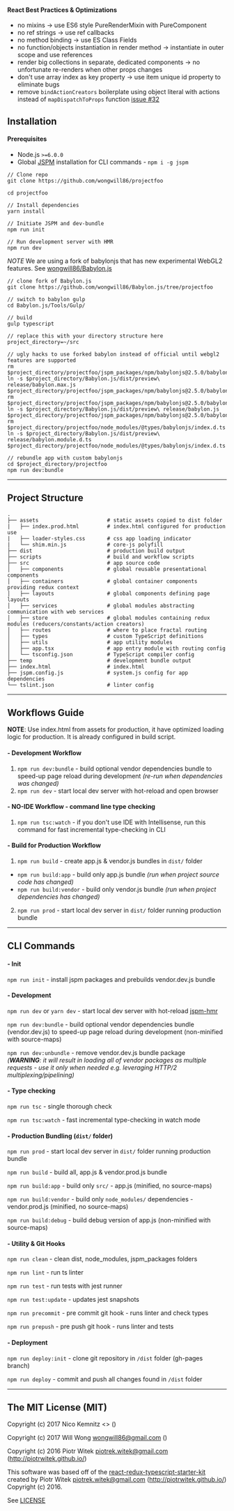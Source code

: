 #### React Best Practices & Optimizations
- no mixins -> use ES6 style PureRenderMixin with PureComponent
- no ref strings -> use ref callbacks
- no method binding -> use ES Class Fields
- no function/objects instantiation in render method -> instantiate in outer scope and use references
- render big collections in separate, dedicated components -> no unfortunate re-renders when other props changes
- don't use array index as key property -> use item unique id property to eliminate bugs
- remove `bindActionCreators` boilerplate using object literal with actions instead of `mapDispatchToProps` function [issue #32](/../../issues/32)


## Installation

#### Prerequisites
- Node.js `>=6.0.0`
- Global [JSPM](http://jspm.io/) installation for CLI commands - `npm i -g jspm`

```
// Clone repo
git clone https://github.com/wongwill86/projectfoo

cd projectfoo

// Install dependencies
yarn install

// Initiate JSPM and dev-bundle
npm run init

// Run development server with HMR
npm run dev
```

*NOTE* We are using a fork of babylonjs that has new experimental WebGL2 features. See [wongwill86/Babylon.js](https://github.com/wongwill86/Babylon.js/tree/projectfoo)
```
// clone fork of Babylon.js
git clone https://github.com/wongwill86/Babylon.js/tree/projectfoo

// switch to babylon gulp
cd Babylon.js/Tools/Gulp/

// build
gulp typescript

// replace this with your directory structure here
project_directory=~/src

// ugly hacks to use forked babylon instead of official until webgl2 features are supported
rm $project_directory/projectfoo/jspm_packages/npm/babylonjs@2.5.0/babylon.max.js 
ln -s $project_directory/Babylon.js/dist/preview\ release/babylon.max.js $project_directory/projectfoo/jspm_packages/npm/babylonjs@2.5.0/babylon.max.js 
rm $project_directory/projectfoo/jspm_packages/npm/babylonjs@2.5.0/babylon.js 
ln -s $project_directory/Babylon.js/dist/preview\ release/babylon.js $project_directory/projectfoo/jspm_packages/npm/babylonjs@2.5.0/babylon.js 
rm $project_directory/projectfoo/node_modules/@types/babylonjs/index.d.ts 
ln -s $project_directory/Babylon.js/dist/preview\ release/babylon.module.d.ts $project_directory/projectfoo/node_modules/@types/babylonjs/index.d.ts

// rebundle app with custom babylonjs
cd $project_directory/projectfoo
npm run dev:bundle

```

---

## Project Structure

```
.
├── assets                      # static assets copied to dist folder
|   ├── index.prod.html         # index.html configured for production use
|   ├── loader-styles.css       # css app loading indicator
|   └── shim.min.js             # core-js polyfill
├── dist                        # production build output
├── scripts                     # build and workflow scripts
├── src                         # app source code
│   ├── components              # global reusable presentational components
│   ├── containers              # global container components providing redux context
│   ├── layouts                 # global components defining page layouts
│   ├── services                # global modules abstracting communication with web services
│   ├── store                   # global modules containing redux modules (reducers/constants/action creators)
│   ├── routes                  # where to place fractal routing
│   ├── types                   # custom TypeScript definitions
│   ├── utils                   # app utility modules
│   ├── app.tsx                 # app entry module with routing config
│   └── tsconfig.json           # TypeScript compiler config
├── temp                        # development bundle output
├── index.html                  # index.html
├── jspm.config.js              # system.js config for app dependencies
└── tslint.json                 # linter config
```

---
## Workflows Guide
**NOTE**: Use index.html from assets for production, it have optimized loading logic for production. It is already configured in build script.

#### - Development Workflow
1. `npm run dev:bundle` - build optional vendor dependencies bundle to speed-up page reload during development _(re-run when dependencies was changed)_
2. `npm run dev` - start local dev server with hot-reload and open browser

#### - NO-IDE Workflow - command line type checking
1. `npm run tsc:watch` - if you don't use IDE with Intellisense, run this command for fast incremental type-checking in CLI

#### - Build for Production Workflow
1. `npm run build` - create app.js & vendor.js bundles in `dist/` folder
  - `npm run build:app` - build only app.js bundle _(run when project source code has changed)_
  - `npm run build:vendor` - build only vendor.js bundle _(run when project dependencies has changed)_
2. `npm run prod` - start local dev server in `dist/` folder running production bundle

---

## CLI Commands

#### - Init

`npm run init` - install jspm packages and prebuilds vendor.dev.js bundle

#### - Development

`npm run dev` or `yarn dev` - start local dev server with hot-reload [jspm-hmr](https://www.npmjs.com/package/jspm-hmr)

`npm run dev:bundle` - build optional vendor dependencies bundle (vendor.dev.js) to speed-up page reload during development (non-minified with source-maps)

`npm run dev:unbundle` - remove vendor.dev.js bundle package  
*(**WARNING**: it will result in loading all of vendor packages as multiple requests - use it only when needed e.g. leveraging HTTP/2 multiplexing/pipelining)*

#### - Type checking

`npm run tsc` - single thorough check 

`npm run tsc:watch` - fast incremental type-checking in watch mode

#### - Production Bundling (`dist/` folder)

`npm run prod` - start local dev server in `dist/` folder running production bundle

`npm run build` - build all, app.js & vendor.prod.js bundle

`npm run build:app` - build only `src/` - app.js (minified, no source-maps)

`npm run build:vendor` - build only `node_modules/` dependencies - vendor.prod.js (minified, no source-maps)

`npm run build:debug` - build debug version of app.js (non-minified with source-maps)

#### - Utility & Git Hooks

`npm run clean` - clean dist, node_modules, jspm_packages folders

`npm run lint` - run ts linter

`npm run test` - run tests with jest runner

`npm run test:update` - updates jest snapshots

`npm run precommit` - pre commit git hook - runs linter and check types

`npm run prepush` - pre push git hook - runs linter and tests

#### - Deployment

`npm run deploy:init` - clone git repository in `/dist` folder (gh-pages branch)

`npm run deploy` - commit and push all changes found in `/dist` folder

---

## The MIT License (MIT)

Copyright (c) 2017 Nico Kemnitz <> ()

Copyright (c) 2017 Will Wong <wongwill86@gmail.com> ()

Copyright (c) 2016 Piotr Witek <piotrek.witek@gmail.com> (http://piotrwitek.github.io/)

This software was based off of the [react-redux-typescript-starter-kit](https://github.com/piotrwitek/react-redux-typescript-starter-kit) created by Piotr Witek <piotrek.witek@gmail.com> (http://piotrwitek.github.io/) Copyright (c) 2016.

See [LICENSE](./LICENSE)

